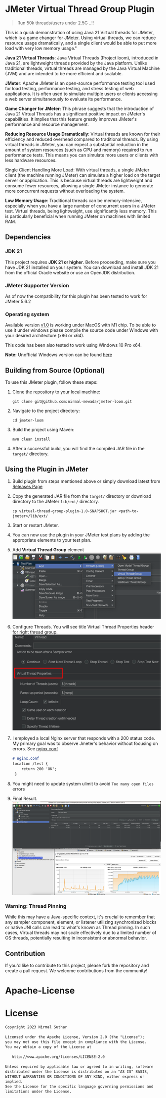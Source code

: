 
# JMeter Virtual Thread Group Plugin 

> Run 50k threads/users under 2.5G ..!! 

This is a quick demonstration of using Java 21 Virtual threads for JMeter, which is a game changer for JMeter. Using virtual threads, we can reduce resource usage dramatically, and a single client would be able to put more load with very low memory usage."

**Java 21 Virtual Threads**: Java Virtual Threads (Project loom), introduced in Java 21, are lightweight threads provided by the Java platform. Unlike traditional threads, virtual threads are managed by the Java Virtual Machine (JVM) and are intended to be more efficient and scalable.

**JMeter**: Apache JMeter is an open-source performance testing tool used for load testing, performance testing, and stress testing of web applications. It is often used to simulate multiple users or clients accessing a web server simultaneously to evaluate its performance.

**Game Changer for JMeter**: This phrase suggests that the introduction of Java 21 Virtual Threads has a significant positive impact on JMeter's capabilities. It implies that this feature greatly improves JMeter's performance and resource management.

**Reducing Resource Usage Dramatically**: Virtual threads are known for their efficiency and reduced overhead compared to traditional threads. By using virtual threads in JMeter, you can expect a substantial reduction in the amount of system resources (such as CPU and memory) required to run performance tests. This means you can simulate more users or clients with less hardware resources.

Single Client Handling More Load: With virtual threads, a single JMeter client (the machine running JMeter) can simulate a higher load on the target server or application. This is because virtual threads are lightweight and consume fewer resources, allowing a single JMeter instance to generate more concurrent requests without overloading the system.

**Low Memory Usage**: Traditional threads can be memory-intensive, especially when you have a large number of concurrent users in a JMeter test. Virtual threads, being lightweight, use significantly less memory. This is particularly beneficial when running JMeter on machines with limited RAM. 

## Dependencies

### JDK 21

This project requires **JDK 21 or higher**. Before proceeding, make sure you have JDK 21 installed on your system. You can download and install JDK 21 from the official Oracle website or use an OpenJDK distribution.

### JMeter Supporter Version

As of now the compatibility for this plugin has been tested to work for JMeter 5.6.2

### Operating system

Available version [v1.0](https://github.com/nirmal-mewada/jmeter-loom/releases/tag/v1) is working under MacOS with M1 chip. To be able to use it under windows please compile the source code under Windows with your desired architecture (x86 or x64). 

This code has been also tested to work using Windows 10 Pro x64.

**Note:** Unofficial Windows version can be found [here](https://github.com/nirmal-mewada/jmeter-loom/files/13391040/virtual-thread-group-plugin-1.0-SNAPSHOT.zip) 

## Building from Source (Optional)

To use this JMeter plugin, follow these steps:

1. Clone the repository to your local machine:
   ```shell
   git clone git@github.com:nirmal-mewada/jmeter-loom.git
   ```

2. Navigate to the project directory:
   ```shell
   cd jmeter-loom
   ```

3. Build the project using Maven:
   ```shell
   mvn clean install
   ```

4. After a successful build, you will find the compiled JAR file in the `target/` directory.

## Using the Plugin in JMeter

1. Build plugin from steps mentioned above or simply download latest from [Releases Page](https://github.com/nirmal-mewada/jmeter-loom/releases)
2. Copy the generated JAR file from the `target/` directory or download directory to the JMeter `lib/ext/` directory.
   ```shell
   cp virtual-thread-group-plugin-1.0-SNAPSHOT.jar <path-to-jmeter>/lib/ext/
   ```

3. Start or restart JMeter.

4. You can now use the plugin in your JMeter test plans by adding the appropriate elements to your test plan.

5. Add **Virtual Thread Group** element
![Alt Text](screenshots/Menu.png)
6. Configure Threads. You will see title Virtual Thread Properties header for right thread group. 
![Alt Text](screenshots/ThreadProps.png)
7. I employed a local Nginx server that responds with a 200 status code. My primary goal was to observe Jmeter's behavior without focusing on errors. See [nginx.conf](nginx.conf)
   ```markdown
   # nginx.conf 
   location /test {
       return 200 'OK';
    }
   ```
8. You might need to update system ulimit to avoid `Too many open files` errors
9. Final Result.
![Alt Text](screenshots/Result.png)


### Warning: Thread Pinning
While this may have a Java-specific context, it's crucial to remember that any sampler component, element, or listener utilizing synchronized blocks or native JNI calls can lead to what's known as Thread pinning. In such cases, Virtual threads may not scale effectively due to a limited number of OS threads, potentially resulting in inconsistent or abnormal behavior.     

## Contribution

If you'd like to contribute to this project, please fork the repository and create a pull request. We welcome contributions from the community!

Apache-License
==============

License
=======
    Copyright 2023 Nirmal Suthar
    
    Licensed under the Apache License, Version 2.0 (the "License");
    you may not use this file except in compliance with the License.
    You may obtain a copy of the License at
    
       http://www.apache.org/licenses/LICENSE-2.0
    
    Unless required by applicable law or agreed to in writing, software
    distributed under the License is distributed on an "AS IS" BASIS,
    WITHOUT WARRANTIES OR CONDITIONS OF ANY KIND, either express or implied.
    See the License for the specific language governing permissions and
    limitations under the License.
